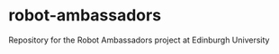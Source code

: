 robot-ambassadors
=================

Repository for the Robot Ambassadors project at Edinburgh University